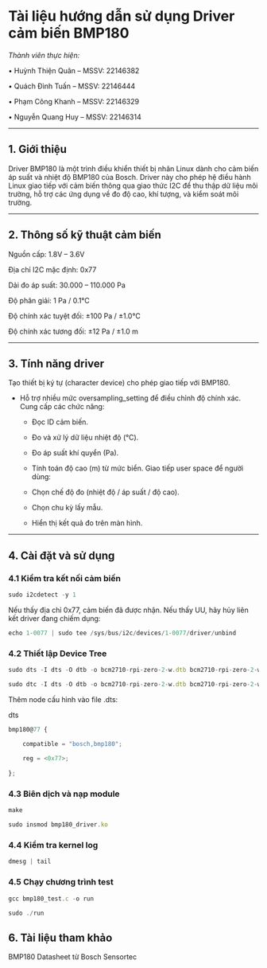 # Tài liệu hướng dẫn sử dụng Driver cảm biến BMP180

*Thành viên thực hiện:*

•	Huỳnh Thiện Quân – MSSV: 22146382

•	Quách Đình Tuấn – MSSV: 22146444

•	Phạm Công Khanh – MSSV: 22146329

•	Nguyễn Quang Huy – MSSV: 22146314
 

---

## 1. Giới thiệu

Driver BMP180 là một trình điều khiển thiết bị nhân Linux dành cho cảm biến áp suất và nhiệt độ BMP180 của Bosch. Driver này cho phép hệ điều hành Linux giao tiếp với cảm biến thông qua giao thức I2C để thu thập dữ liệu môi trường, hỗ trợ các ứng dụng về đo độ cao, khí tượng, và kiểm soát môi trường.

---

## 2. Thông số kỹ thuật cảm biến

Nguồn cấp: 1.8V – 3.6V  

Địa chỉ I2C mặc định: 0x77  

Dải đo áp suất: 30.000 – 110.000 Pa  

Độ phân giải: 1 Pa / 0.1°C  

Độ chính xác tuyệt đối: ±100 Pa / ±1.0°C  

Độ chính xác tương đối: ±12 Pa / ±1.0 m  


---

## 3. Tính năng driver

Tạo thiết bị ký tự (character device) cho phép giao tiếp với BMP180.

- Hỗ trợ nhiều mức oversampling_setting để điều chỉnh độ chính xác.
Cung cấp các chức năng:

  - Đọc ID cảm biến.
  - Đo và xử lý dữ liệu nhiệt độ (°C).
  - Đo áp suất khí quyển (Pa).
  - Tính toán độ cao (m) từ mức biển.
Giao tiếp user space để người dùng:

  - Chọn chế độ đo (nhiệt độ / áp suất / độ cao).
  - Chọn chu kỳ lấy mẫu.
  - Hiển thị kết quả đo trên màn hình.

---

## 4. Cài đặt và sử dụng

### 4.1 Kiểm tra kết nối cảm biến
```js
sudo i2cdetect -y 1
```
Nếu thấy địa chỉ 0x77, cảm biến đã được nhận. Nếu thấy UU, hãy hủy liên kết driver đang chiếm dụng:
```js
echo 1-0077 | sudo tee /sys/bus/i2c/devices/1-0077/driver/unbind
```
### 4.2 Thiết lập Device Tree
```js
sudo dts -I dts -O dtb -o bcm2710-rpi-zero-2-w.dtb bcm2710-rpi-zero-2-w.dts

sudo dtc -I dts -O dtb -o bcm2710-rpi-zero-2-w.dtb bcm2710-rpi-zero-2-w.dts
```

Thêm node cấu hình vào file .dts:

dts
```js
bmp180@77 {

    compatible = "bosch,bmp180";
    
    reg = <0x77>;
    
};
```
### 4.3 Biên dịch và nạp module
```js
make

sudo insmod bmp180_driver.ko
```
### 4.4 Kiểm tra kernel log
```js
dmesg | tail
```
### 4.5 Chạy chương trình test
```js
gcc bmp180_test.c -o run

sudo ./run
```
## 6. Tài liệu tham khảo

BMP180 Datasheet từ Bosch Sensortec
